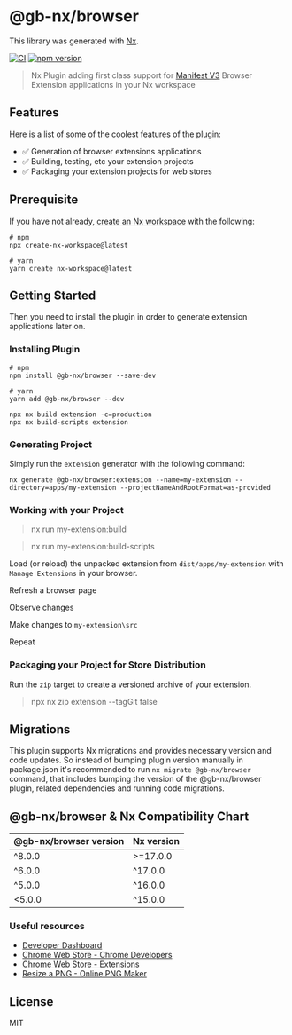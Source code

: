 # @gb-nx/browser

This library was generated with [Nx](https://nx.dev).

[![CI](https://img.shields.io/github/actions/workflow/status/GaryB432/gb-nx/main.yml?branch=master)](https://github.com/GaryB432/gb-nx/actions)
[![npm version](https://img.shields.io/npm/v/@gb-nx/browser?style=flat-square)](https://www.npmjs.com/package/@gb-nx/browser)

> Nx Plugin adding first class support for [Manifest V3](https://developer.chrome.com/docs/extensions/mv3/intro/) Browser Extension applications in your Nx workspace

## Features

Here is a list of some of the coolest features of the plugin:

- ✅ Generation of browser extensions applications
- ✅ Building, testing, etc your extension projects
- ✅ Packaging your extension projects for web stores

## Prerequisite

If you have not already, [create an Nx workspace](https://github.com/nrwl/nx#creating-an-nx-workspace) with the following:

```
# npm
npx create-nx-workspace@latest

# yarn
yarn create nx-workspace@latest
```

## Getting Started

Then you need to install the plugin in order to generate extension applications later on.

### Installing Plugin

```
# npm
npm install @gb-nx/browser --save-dev

# yarn
yarn add @gb-nx/browser --dev
```

```
npx nx build extension -c=production
npx nx build-scripts extension
```

### Generating Project

Simply run the `extension` generator with the following command:

```
nx generate @gb-nx/browser:extension --name=my-extension --directory=apps/my-extension --projectNameAndRootFormat=as-provided
```

### Working with your Project

> nx run my-extension:build

> nx run my-extension:build-scripts

Load (or reload) the unpacked extension from `dist/apps/my-extension` with `Manage Extensions` in your browser.

Refresh a browser page

Observe changes

Make changes to `my-extension\src`

Repeat

### Packaging your Project for Store Distribution

Run the `zip` target to create a versioned archive of your extension.

> npx nx zip extension --tagGit false

## Migrations

This plugin supports Nx migrations and provides necessary version and code updates. So instead of bumping plugin version manually in package.json it's recommended to run `nx migrate @gb-nx/browser` command, that includes bumping the version of the @gb-nx/browser plugin, related dependencies and running code migrations.

## @gb-nx/browser & Nx Compatibility Chart

| @gb-nx/browser version | Nx version |
| ---------------------- | ---------- |
| ^8.0.0                 | >=17.0.0   |
| ^6.0.0                 | ^17.0.0    |
| ^5.0.0                 | ^16.0.0    |
| <5.0.0                 | ^15.0.0    |

### Useful resources

- [Developer Dashboard](https://chrome.google.com/webstore/developer/dashboard)
- [Chrome Web Store - Chrome Developers](https://developer.chrome.com/docs/webstore/?hl=en)
- [Chrome Web Store - Extensions](https://chrome.google.com/webstore/category/extensions)
- [Resize a PNG - Online PNG Maker](https://onlinepngtools.com/resize-png)

## License

MIT
